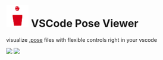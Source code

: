 # <img src="https://raw.githubusercontent.com/bipinkrish/vscode-pose/refs/heads/main/images/pose.png" width="60" /> VSCode Pose Viewer

visualize [.pose](https://github.com/sign-language-processing/pose) files with flexible controls right in your vscode

![](https://i.ibb.co/dw0dkrPm/442491175-a752840e-d169-4070-b0b2-c1db4c5910a1.gif)
![](https://github.com/user-attachments/assets/a752840e-d169-4070-b0b2-c1db4c5910a1)
